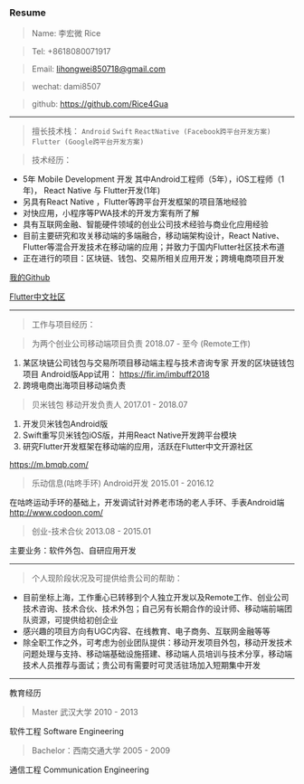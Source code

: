 ### Resume

> Name: 李宏微      Rice

> Tel: +8618080071917 

> Email:  lihongwei850718@gmail.com 

> wechat: dami8507 

> github: https://github.com/Rice4Gua

---

> 擅长技术栈：
`Android`  `Swift` 
`ReactNative (Facebook跨平台开发方案) ` 
`Flutter (Google跨平台开发方案)`

> 技术经历：
- 5年 Mobile Development 开发
其中Android工程师（5年），iOS工程师（1年)， React Native 与 Flutter开发(1年)
- 另具有React Native ，Flutter等跨平台开发框架的项目落地经验
- 对快应用，小程序等PWA技术的开发方案有所了解
- 具有互联网金融、智能硬件领域的创业公司技术经验与商业化应用经验
- 目前主要研究和攻关移动端的多端融合，移动端架构设计，React Native、Flutter等混合开发技术在移动端的应用；并致力于国内Flutter社区技术布道
- 正在进行的项目：区块链、钱包、交易所相关应用开发；跨境电商项目开发

[我的Github](https://github.com/Rice4Gua)

[Flutter中文社区](http://flutter-dev.cn/)

---

>工作与项目经历：

> 为两个创业公司移动端项目负责
2018.07 - 至今 (Remote工作)
1. 某区块链公司钱包与交易所项目移动端主程与技术咨询专家
开发的区块链钱包项目 Android版App试用：
https://fir.im/imbuff2018
2. 跨境电商出海项目移动端负责

> 贝米钱包  移动开发负责人
2017.01 - 2018.07
1. 开发贝米钱包Android版
2. Swift重写贝米钱包iOS版，并用React Native开发跨平台模块
3. 研究Flutter开发框架在移动端的应用，活跃在Flutter中文开源社区

https://m.bmqb.com/

> 乐动信息(咕咚手环)
Android开发
2015.01 - 2016.12

在咕咚运动手环的基础上，开发调试针对养老市场的老人手环、手表Android端
http://www.codoon.com/


> 创业-技术合伙
2013.08 - 2015.01

主要业务：软件外包、自研应用开发

---

> 个人现阶段状况及可提供给贵公司的帮助：
- 目前坐标上海，工作重心已转移到个人独立开发以及Remote工作、创业公司技术咨询、技术合伙、技术外包；自己另有长期合作的设计师、移动端前端团队资源，可提供给初创企业
- 感兴趣的项目方向有UGC内容、在线教育、电子商务、互联网金融等等
- 除全职工作之外，可考虑为创业团队提供：移动开发项目外包，移动开发技术问题处理与支持、移动端基础设施搭建、移动端人员培训与技术分享，移动端技术人员推荐与面试；贵公司有需要时可灵活驻场加入短期集中开发

---

教育经历

> Master 武汉大学 2010 - 2013

软件工程 Software Engineering

> Bachelor：西南交通大学 2005 - 2009

通信工程 Communication Engineering
